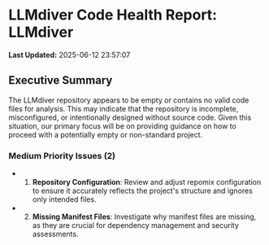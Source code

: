 # LLMdiver Code Health Report: LLMdiver
**Last Updated:** 2025-06-12 23:57:07

## Executive Summary
The LLMdiver repository appears to be empty or contains no valid code files for analysis. This may indicate that the repository is incomplete, misconfigured, or intentionally designed without source code. Given this situation, our primary focus will be on providing guidance on how to proceed with a potentially empty or non-standard project.

### Medium Priority Issues (2)
- 1. **Repository Configuration**: Review and adjust repomix configuration to ensure it accurately reflects the project's structure and ignores only intended files.
- 2. **Missing Manifest Files**: Investigate why manifest files are missing, as they are crucial for dependency management and security assessments.

